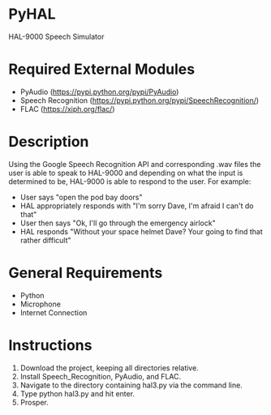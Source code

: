 PyHAL
=====

HAL-9000 Speech Simulator

Required External Modules
=====
- PyAudio (https://pypi.python.org/pypi/PyAudio)
- Speech Recognition (https://pypi.python.org/pypi/SpeechRecognition/)
- FLAC (https://xiph.org/flac/)

Description
=====
Using the Google Speech Recognition API and corresponding .wav files the user is able to speak to HAL-9000 and depending on what the input is determined to be, HAL-9000 is able to respond to the user.
For example: 
- User says "open the pod bay doors"
- HAL appropriately responds with "I'm sorry Dave, I'm afraid I can't do that"
- User then says "Ok, I'll go through the emergency airlock"
- HAL responds "Without your space helmet Dave? Your going to find that rather difficult"

General Requirements
=====
- Python
- Microphone
- Internet Connection

Instructions
=====
1. Download the project, keeping all directories relative.
2. Install Speech_Recognition, PyAudio, and FLAC.
3. Navigate to the directory containing hal3.py via the command line.
4. Type python hal3.py and hit enter.
5. Prosper.
